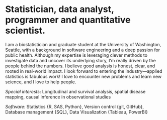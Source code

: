 # Statistician, data analyst, programmer and quantitative scientist.

I am a biostatistician and graduate student at the University of Washington, Seattle, with a background in software engineering and a deep passion for public health. Although my expertise is leveraging clever methods to investigate data and uncover its underlying story, I’m really driven by the people behind the numbers. I believe good analysis is honest, clear, and rooted in real-world impact. I look forward to entering the industry—applied statistics is fabulous work! I love to encounter new problems and learn new science, and I love to help people.

*Special interests*: Longitudinal and survival analysis, spatial disease mapping, causal inference in observational studies

*Software*: Statistics {R, SAS, Python}, Version control {git, GitHub}, Database management {SQL}, Data Visualization {Tableau, PowerBI}

